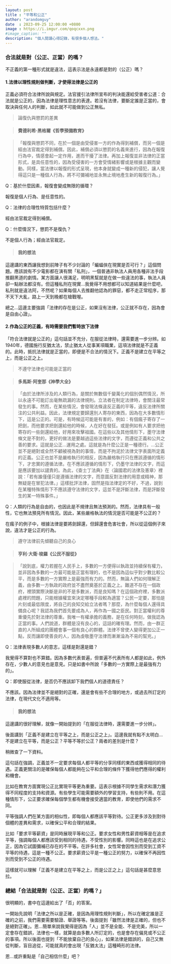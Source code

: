 ```yaml
---
layout: post
title : "平等和公正"
author: "arandomguy"
date  : 2023-09-25 12:00:00 +0800
image : https://i.imgur.com/qoqcxxn.png
#image_caption: ""
description: "個人閱讀心得記錄，有很多個人想法。"
---
```


### 合法就是對（公正、正當）的嗎？

不正義的第一種形式就是違法，這表示法是永遠都是對的（公正）嗎？

<!--more-->

#### 1.法律以理性規則做判斷，才使得法律是公正的

正義必須符合法律所說與規定。法官援引法律所宣布的判決能還給受害者公道：合法就是公正的，因為法律是理性意志的表達。若沒有法律，要斷定誰是正當的，會取決與任何人的判斷，如此就不可能做到公正無私。

> 論復仇與懲罰的差異

> #### 費德利希‧黑格爾《哲學預備教育》

> 「報復與懲罰不同，在於一個是由受侵害一方的作為得到補償，而另一個是經由法官裁定得到補償。因此，補償必須以懲罰的名義來進行，因為在報復行為中，情感會起一定作用，進而干擾了法律。再加上報復並非法律的正當形式，是具任意性的，因為受侵害的一方會受情緒影響或是根據主觀而變動。同樣，當法律以報復的形式呈現，他本身就變成一種新的侵犯，讓人覺得這只是一種個人行為，將不可彌補地並永無止境地產生新的報復行為。」

Q：基於什麼因素，報復會變成無限的循環？

報復是個人行為、是任意性的。

Q：法律的合理性特質包括什麼？

經由法官裁定得到補償。

Q：什麼情況下，懲罰不是復仇？

不是個人行為；經由法官裁定。

> #### 我的想法

這邊講的東西讓我想到前陣子有不少討論的「蝙蝠俠在現實是否可行？」這個問題。應該說有不少電影都在演有關「私刑」，一個普通非執法人員用各種非法手段推翻黑道的劇情。某方面讓人很滿足，明明黑幫就是在做一些違法的事，執法人員卻一點辦法都沒有。但這種私刑在現實…我覺得不用想都可以知道結果是什麼吧，私刑就是違法阿，不然呢？如果每個人去推翻他認為的罪惡，都不走正常程序，那不天下大亂，路上一天到晚都在槍戰喔。

總之…這邊主要強調「法律的存在是公正，如果沒有法律，公正就不存在，因為會是自由心證」。

#### 2.作為公正的正義，有時需要我們暫時放下法律

「符合法律就是公正的」這句話並不充分，在服從法律時，還需要進一步分辨。如1940年，德國施行反猶太法，禁止猶太人從事某項職業，這項法律就是不正義的。此時，抵抗法律就是正當的，即便是不合法的情況下。正義不是建立在平等之上，而是公正之上。

> 不遵守法律也可能是正當的

> #### 多馬斯‧阿奎那《神學大全》

> 「由於法律所涉及的人類行為，是關於無數個千變萬化的個別偶然情況，所以永遠不可能訂出毫無疏漏的法律規則。立法者在制定法律時，會關注最常發生的事。然而，在某些情況，會發現法條違反正義的平等，違反法律所關注的公共利益。因此，法律規定要歸還別人寄存的東西，因為在大多數情形下，這是公正的。可是，有時候這可能是有害的，例如：有個瘋子寄存了一把劍，而他要求把劍還給他的時候，人在好在發狂。或是例如有人要求把他寄存的一些劍還給他，好用來攻擊祖國。在這些以及其他情形下，墨守法律條文是不對的，更好的做法是要越過這些法律的文字，而遵從正義和公共之善的要求。這就是公正…運用之處。這就是為什麼公正是一種德行。…公正並不是絕對或全然不顧被視為對的事情，而是不拘泥於法律文字表面所定義的正義。公正也並不是嚴格執行的相反，因為嚴格執行只在應該遵循的情形下，才忠實的遵循法律。在不應該遵循的情形下，仍墨守法律的文字，而這是應該要加以譴責的。為此，《查士丁法典》在〈論國君的法律及憲章〉裡說：「若有誰僅僅只是遵循法律的文字，而意圖反對法律的用意或精神，那無疑是在冒犯法律。」這樣批評法律，固然是指法律定的不好，不過，說到在某種特殊情形下不應該遵守法律的文字，這並不是評斷法律，而是評斷發生的某一特殊事件。」

Q：人類的行為是自由的，也因此是不規律且無法預測的。然而，法律具有一般性，它也無法預見所有情況。因此，某些嚴格執法的情況是否可能是不公正的？

在瘋子的例子中，根據法律是要將劍歸還，但歸還會危害社會，所以從這個例子來說，違法才是公正的行為。

> 遵守法律前先傾聽自己的良心

> #### 亨利‧大衛‧梭羅《公民不服從》

> 「說到底，權力若握在人民手上，多數的一方便得以執政並持續保有權力，並非因為多數的一方最可能是正當有理的，也不是因為這似乎對少數比較公平，而是多數的一方實際上是最強而有力的。然而，無論人們如何理解正義，由多數一方執政的政府並不盡然奠基於正義之上。難道不存在一個政府，裡頭實際決斷是非的不是多數派，而是良知嗎？在這個政府裡，多數派處裡的問題，只能根據權宜來決定哪種手段較為適當？公民一定要，那怕是片刻或最低限度，將自己的良知交給立法者嗎？那麼，為什麼每個人還得具備良心呢？我認為我們首先要成為人，再作為一國之臣民。對正當權利的尊重優先於對法律的尊重。我唯一有權承擔的義務，是在任何時刻，做我認為正當的事。人們說道，群體是沒有良心的，這話的確有理。然而，由一群正直的人所組成的團體會事一個有良心的群體。法律不曾使人變得更加公正一點，反而讓即使善良的人，因為虔敬墨守法律而漸漸淪為不易的幫兇。」

Q：法律表現多數人的意志，這樣是對還是錯？

我覺得不算對也不算錯。因為多數代表普遍，但普遍不代表所有人都是如此，例外存在，少數人的意見也是意見。只是如書中所說「多數的一方實際上是最強有力的」。

Q：即使服從法律，是否仍不應該卸下我們個人的道德責任？

不應該。因為法律並不是絕對的正確，還是會有些不合理的地方，或過去所訂定的法律，在現代文化不適用等。

> #### 我的想法

這邊講的很好理解，就像一開始提到的「在服從法律時，還需要進一步分辨」。

後面講到「正義不是建立在平等之上，而是公正之上」。這邊我就有點不太明白…不是建立在平等，而是公正？平等不等於公正？兩者的差別是什麼？

稍微查了一下資料。

這句話在強調，正義並不一定要求每個人都平等的分享同樣的東西或獲得相同的待遇。正義更關注的是確保每個人都能夠在公平和合理的條件下獲得他們應得的權利和機會。

比如在教育方面實現公正比實現平等更為重要。這表示根據不同學生需求和潛力獲得不同程度的支持和資源。有些學生可能需要額外的學習支持，有些則不用。在這種情形下，公正要求確保每個學生都有機會接受適當的教育，即使他們的需求不同。

平等強調人們在某方面的相似性，即每個人都應該平等對待。公正更多涉及到對待個體的差異和需求，以確保公平和合理的結果。

比如「要求平等薪資」是同時展現平等和公正。要求女性和男性薪資相等是在追求平等，強調每個人都應該受到相同的待遇，不受性別的影響。同時這也是在追求公正，因為它試圖彌補已存在的不平等。在許多社會，女性常會因性別而受到工資不平等的待遇，這是一種不公正。要求薪資公平是一種公正的努力，以確保不再因性別而受到不公正的待遇。

這樣就可以理解「正義不是建立在平等之上，而是公正之上」這句話是甚麼意思拉。


### 總結「合法就是對（公正、正當）的嗎？」

很明顯的，書中在這邊給出了「否」的答案。

一開始先說明「法律之所以是正確，是因為用理性規則判斷」，所以在確定誰是正確的之前，我們需要需要驗證、舉證等等。後面提到「雖然法律是正確的，但也不是絕對正確」。恩…簡單來說我覺得是因為「人」並不是全能、不是完美，所以一定會存在錯誤，法律也一樣，就算是由多數人所訂定的，也是會存在偏見或不公正的事項。所以後面也提到「不能放棄自己的良心」，如果法律是錯誤的，自己又無從判斷，盲目追從，可能就真的會出現「反猶太法」這種畸形的法律。

恩…或許重點是「自己相信什麼」吧？

<!--END-->